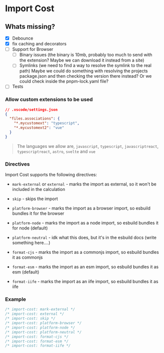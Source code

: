 # Import Cost

## Whats missing?

- [x] Debounce
- [x] fix caching and decorators
- [ ] Support for Browser
  - [ ] Binary issues (the binary is 10mb, probably too much to send with the extension? Maybe we can download it instead from a site)
  - [ ] Symlinks (we need to find a way to resolve the symlink to the real path)
        Maybe we could do something with resolving the projects package.json and then checking the version there instead?
        Or we could check inside the pnpm-lock.yaml file?
        
- [ ] Tests

### Allow custom extensions to be used

```json
// .vscode/settings.json
{
  "files.associations": {
    "*.mycustomext": "typescript",
    "*.mycustomext2": "vue"
  }
}
```

> The languages we allow are, `javascript`, `typescript`, `javascriptreact`, `typescriptreact`, `astro`, `svelte` and `vue`

### Directives

Import Cost supports the following directives:

- `mark-external` or `external` - marks the import as external, so it won't be included in the calculation

- `skip` - skips the import

- `platform-browser` - marks the import as a browser import, so esbuild bundles it for the browser

- `platform-node` - marks the import as a node import, so esbuild bundles it for node (default)

- `platform-neutral` - idk what this does, but it's in the esbuild docs (write something here....)

- `format-cjs` - marks the import as a commonjs import, so esbuild bundles it as commonjs

- `format-esm` - marks the import as an esm import, so esbuild bundles it as esm (default)

- `format-iife` - marks the import as an iife import, so esbuild bundles it as iife

### Example

```js
/* import-cost: mark-external */
/* import-cost: external */
/* import-cost: skip */
/* import-cost: platform-browser */
/* import-cost: platform-node */
/* import-cost: platform-neutral */
/* import-cost: format-cjs */
/* import-cost: format-esm */
/* import-cost: format-iife */
```
